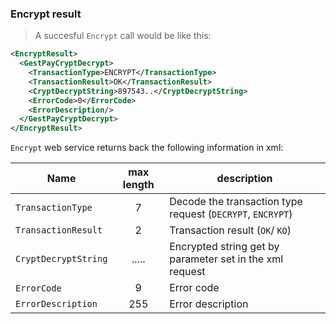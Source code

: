 
### Encrypt result 

> A succesful `Encrypt` call would be like this: 

```xml
<EncryptResult>
  <GestPayCryptDecrypt>
    <TransactionType>ENCRYPT</TransactionType>
    <TransactionResult>OK</TransactionResult>
    <CryptDecryptString>897543..</CryptDecryptString>
    <ErrorCode>0</ErrorCode>
    <ErrorDescription/>
  </GestPayCryptDecrypt>
</EncryptResult>
```

`Encrypt` web service returns back the following information in xml: 

| Name | max length | description |
| ---- | :--------: | ----------- |
| `TransactionType` |  7  | Decode the transaction type request (`DECRYPT`, `ENCRYPT`) |
| `TransactionResult` | 2 | Transaction result (`OK`/ `KO`) | 
| `CryptDecryptString` | ..... | Encrypted string get by parameter set in the xml request | 
| `ErrorCode` | 9 | Error code | 
| `ErrorDescription` | 255 | Error description | 
